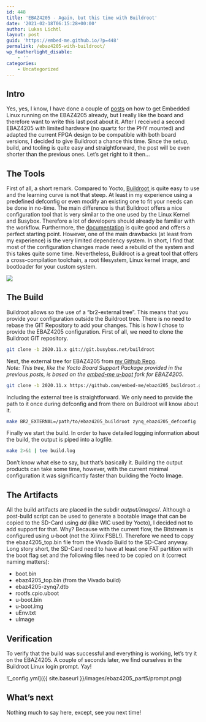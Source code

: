 ```yaml
---
id: 448
title: 'EBAZ4205 - Again, but this time with Buildroot'
date: '2021-02-18T06:15:28+00:00'
author: Lukas Lichtl
layout: post
guid: 'https://embed-me.github.io/?p=448'
permalink: /ebaz4205-with-buildroot/
wp_featherlight_disable:
    - ''
categories:
    - Uncategorized
---
```


## Intro

Yes, yes, I know, I have done a couple of [posts](https://embed-me.github.io/ebaz4205-recycle-cheap-crypto-miner-part-1/) on how to get Embedded Linux running on the EBAZ4205 already, but I really like the board and therefore want to write this last post about it. After I received a second EBAZ4205 with limited hardware (no quartz for the PHY mounted) and adapted the current FPGA design to be compatible with both board versions, I decided to give Buildroot a chance this time. Since the setup, build, and tooling is quite easy and straightforward, the post will be even shorter than the previous ones. Let’s get right to it then…

## The Tools

First of all, a short remark. Compared to Yocto, [Buildroot ](https://buildroot.org/)is quite easy to use and the learning curve is not that steep. At least in my experience using a predefined defconfig or even modify an existing one to fit your needs can be done in no-time. The main difference is that Buildroot offers a nice configuration tool that is very similar to the one used by the Linux Kernel and Busybox. Therefore a lot of developers should already be familiar with the workflow. Furthermore, the [documentation](https://buildroot.org/docs.html) is quite good and offers a perfect starting point. However, one of the main drawbacks (at least from my experience) is the very limited dependency system. In short, I find that most of the configuration changes made need a rebuild of the system and this takes quite some time. Nevertheless, Buildroot is a great tool that offers a cross-compilation toolchain, a root filesystem, Linux kernel image, and bootloader for your custom system.

![](https://buildroot.uclibc.org/images/logo.png)

## The Build

Buildroot allows so the use of a “br2-external tree”. This means that you provide your configuration outside the Buildroot tree. There is no need to rebase the GIT Repository to add your changes. This is how I chose to provide the EBAZ4205 configuration. First of all, we need to clone the Buildroot GIT repository.

``` bash
git clone -b 2020.11.x git://git.busybox.net/buildroot
```

Next, the external tree for EBAZ4205 from [my Github Repo](https://github.com/embed-me/ebaz4205_buildroot).  
*Note: This tree, like the Yocto Board Support Package provided in the previous posts, is based on the [embed-me u-boot](https://github.com/embed-me/u-boot) fork for EBAZ4205*.

``` bash
git clone -b 2020.11.x https://github.com/embed-me/ebaz4205_buildroot.git
```

Including the external tree is straightforward. We only need to provide the path to it once during defconfig and from there on Buildroot will know about it.

``` bash
make BR2_EXTERNAL=/path/to/ebaz4205_buildroot zynq_ebaz4205_defconfig
```

Finally we start the build. In order to have detailed logging information about the build, the output is piped into a logfile.

``` bash
make 2>&1 | tee build.log
```

Don’t know what else to say, but that’s basically it. Building the output products can take some time, however, with the current minimal configuration it was significantly faster than building the Yocto Image.

## The Artifacts

All the build artifacts are placed in the subdir *output/images/*. Although a post-build script can be used to generate a bootable image that can be copied to the SD-Card using *dd* (like WIC used by Yocto), I decided not to add support for that. Why? Because with the current flow, the Bitstream is configured using u-boot (not the Xilinx FSBL!). Therefore we need to copy the ebaz4205\_top.bin file from the Vivado Build to the SD-Card anyway. Long story short, the SD-Card need to have at least one FAT partition with the boot flag set and the following files need to be copied on it (correct naming matters):

- boot.bin
- ebaz4205\_top.bin (from the Vivado build)
- ebaz4205-zynq7.dtb
- rootfs.cpio.uboot
- u-boot.bin
- u-boot.img
- uEnv.txt
- uImage

## Verification

To verify that the build was successful and everything is working, let’s try it on the EBAZ4205. A couple of seconds later, we find ourselves in the Buildroot Linux login prompt. Yay!

![_config.yml]({{ site.baseurl }}/images/ebaz4205_part5/prompt.png)

## What’s next

Nothing much to say here, except, see you next time!